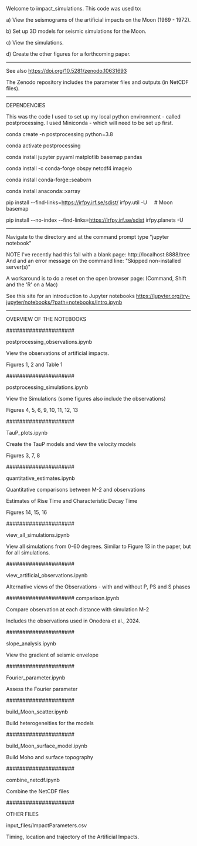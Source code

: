 Welcome to impact_simulations. This code was used to:

a) View the seismograms of the artificial impacts on the Moon (1969 - 1972).

b) Set up 3D models for seismic simulations for the Moon.

c) View the simulations.

d) Create the other figures for a forthcoming paper.

----
See also https://doi.org/10.5281/zenodo.10631693

The Zenodo repository includes the parameter files and outputs (in NetCDF files).

----
DEPENDENCIES

This was the code I used to set up my local python environment - called postprocessing.
I used Miniconda - which will need to be set up first.


conda create -n postprocessing python=3.8  

conda activate postprocessing

conda install jupyter pyyaml matplotlib basemap pandas

conda install -c conda-forge obspy netcdf4 imageio

conda install conda-forge::seaborn

conda install anaconda::xarray

pip install --find-links=https://irfpy.irf.se/sdist/ irfpy.util -U
    # Moon basemap  

pip install --no-index --find-links=https://irfpy.irf.se/sdist irfpy.planets -U


----
Navigate to the directory and at the command prompt type "jupyter notebook"

NOTE I've recently had this fail with a blank page:
http://localhost:8888/tree
And and an error message on the command line:
"Skipped non-installed server(s)"

A workaround is to do a reset on the open browser page:
(Command, Shift and the 'R' on a Mac)

See this site for an introduction to Jupyter notebooks
https://jupyter.org/try-jupyter/notebooks/?path=notebooks/Intro.ipynb


----
OVERVIEW OF THE NOTEBOOKS

#####################

postprocessing_observations.ipynb

View the observations of artificial impacts.

Figures 1, 2 and Table 1

#####################

postprocessing_simulations.ipynb

View the Simulations (some figures also include the observations)

Figures 4, 5, 6, 9, 10, 11, 12, 13

#####################

TauP_plots.ipynb

Create the TauP models and view the velocity models

Figures 3, 7, 8

#####################

quantitative_estimates.ipynb

Quantitative comparisons between M-2 and observations

Estimates of Rise Time and Characteristic Decay Time

Figures 14, 15, 16

#####################

view_all_simulations.ipynb

View all simulations from 0-60 degrees. Similar to Figure 13 in the paper, but for all simulations.

#####################

view_artificial_observations.ipynb

Alternative views of the Observations - with and without P, PS and S phases

#####################
comparison.ipynb

Compare observation at each distance with simulation M-2

Includes the observations used in Onodera et al., 2024.

#####################

slope_analysis.ipynb

View the gradient of seismic envelope

#####################

Fourier_parameter.ipynb

Assess the Fourier parameter

#####################

build_Moon_scatter.ipynb

Build heterogeneities for the models

#####################

build_Moon_surface_model.ipynb

Build Moho and surface topography

#####################

combine_netcdf.ipynb

Combine the NetCDF files

#####################

OTHER FILES

input_files/ImpactParameters.csv

Timing, location and trajectory of the Artificial Impacts.
